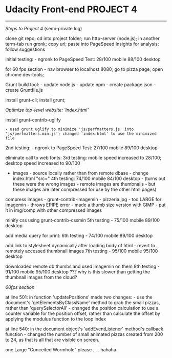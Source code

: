 
Udacity Front-end PROJECT 4
===========================









***
*Steps to Project 4*
(semi-private log)


clone git repo; cd into project folder; run http-server (node.js); in another term-tab run gronk; copy url; paste into PageSpeed Insights for analysis; follow suggestions

initial testing: - ngronk to PageSpeed Test: 28/100 mobile 88/100 desktop

for 60 fps section - nav browser to localhost 8080; go to pizza page; open chrome dev-tools;

Grunt build tool:
    - update node.js
    - update npm
    - create package.json
    - create Gruntfile.js



install grunt-cli; install grunt;


*Optimize top-level website: 'index.html'*

install grunt-contrib-uglify

    - used grunt uglify to minimize 'js/perfmatters.js' into 'js/perfmatters.min.js'; changed 'index.html' to use the minimized file
2nd testing: - ngronk to PageSpeed Test: 27/100 mobile 89/100 desktop

eliminate call to web fonts:
3rd testing:    mobile speed increased to 28/100; desktop speed increased to 90/100

- images - source locally rather than from remote dbase - change index.html "src="
4th testing: 74/100 mobile 84/100 desktop -
(turns out these were the wrong images - remote images are thumbnails - but these images are
 later compressed for use by the other html pages)

compress images - grunt-contrib-imagemin
    - pizzeria.jpg - too LARGE for imagemin - throws EPIPE error
    - made a thumb size version with GIMP - put it in img/comp with other compressed images

minify css using grunt-contrib-cssmin
5th testing - 75/100 mobile 89/100 desktop

add media query for print:
6th testing - 74/100 mobile 89/100 desktop

add link to stylesheet dynamically after loading body of html
    - revert to remotely accessed thumbnail images
7th testing - 95/100 mobile 95/100 desktop

downloaded remote db thumbs and used imagemin on them
8th testing - 91/100 mobile 95/100 desktop
  ??? why is this slower than getting the thumbnail images from the cloud?

*60fps section*

at line 501: in function 'updatePositions' made two changes:
    - use the document's 'getElementsByClassName' method to grab the small pizzas,
    rather than 'querySelectorAll'
    - changed the position calculation to use a counter variable for the position offset,
    rather than calculate the offset by applying the modulus function to the loop index

at line 540: in the document object's 'addEventListener' method's callback function
    - changed the number of small animated pizzas created from 200 to 24, as that is all that are visible on screen.

one Large "Conceited Wormhole" please . . . hahaha


